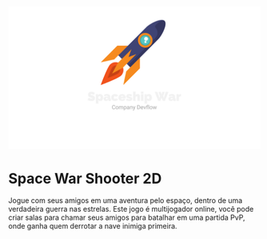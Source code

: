 <img src="./Assets/Sprite/spaceship-war-transparent.png"/>

<h1>Space War Shooter 2D</h1>

Jogue com seus amigos em uma aventura pelo espaço, dentro de uma verdadeira guerra nas estrelas.
Este jogo é multijogador online, você pode criar salas para chamar seus amigos para batalhar em
uma partida PvP, onde ganha quem derrotar a nave inimiga primeira.
